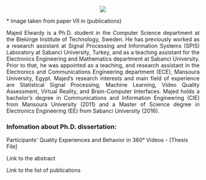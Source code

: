 

<p align="center">
  <img  src="https://www.mdpi.com/computers/computers-10-00080/article_deploy/html/images/computers-10-00080-g001-550.jpg">
  <figcaption>* Image taken from paper VII in (<a style="text-decoration:none" href="/publications">publications</a>)</figcaption>
</p>

<p style="text-align: justify">Majed Elwardy is a Ph.D. student in the Computer Science department at the <a style="text-decoration:none" href="https://www.bth.se/"> Blekinge Institute of Technology</a>, Sweden. He has previously worked as a research assistant at Signal Processing and Information Systems (SPIS) Laboratory at Sabanci University, Turkey, and as a teaching assistant for the Electronics Engineering and Mathematics department at Sabanci University. Prior to that, he was appointed as a teaching, and research assistant in the Electronics and Communications Engineering department (ECE), Mansoura University, Egypt. Majed’s research interests and main field of experience are Statistical Signal Processing, Machine Learning, Video Quality Assessment, Virtual Reality, and Brain-Computer Interfaces. Majed holds a bachelor’s degree in Communications and Information Engineering (CIE) from Mansoura University (2011) and a Master of Science degree in Electronics Engineering (EE) from Sabanci University (2016). </p>

### Infomation about Ph.D. dissertation:
Participants' Quality Experiences and Behavior in 360° Videos - <a style="text-decoration:none" href="https://bthse-my.sharepoint.com/:b:/g/personal/mew_bth_se/EXpXtqxGl-VGiYNzXWvXGNYB9jyklE7UCG3dEOd-RRc4YQ?e=wavvaA">[Thesis File]</a>

<a style="text-decoration:none" href="/abstract">Link to the abstract</a>

<a style="text-decoration:none" href="/publications">Link to the list of publications</a>

<div id="map-container" style="width: 200px; height: 150px; overflow: hidden;">
    <script type="text/javascript" id="clustrmaps" src="//clustrmaps.com/map_v2.js?d=OFyfD-etv4HrvFgotxNMx7M1ONPY__ik2nr36ZYB26w&cl=ffffff&w=a"></script>
</div>

